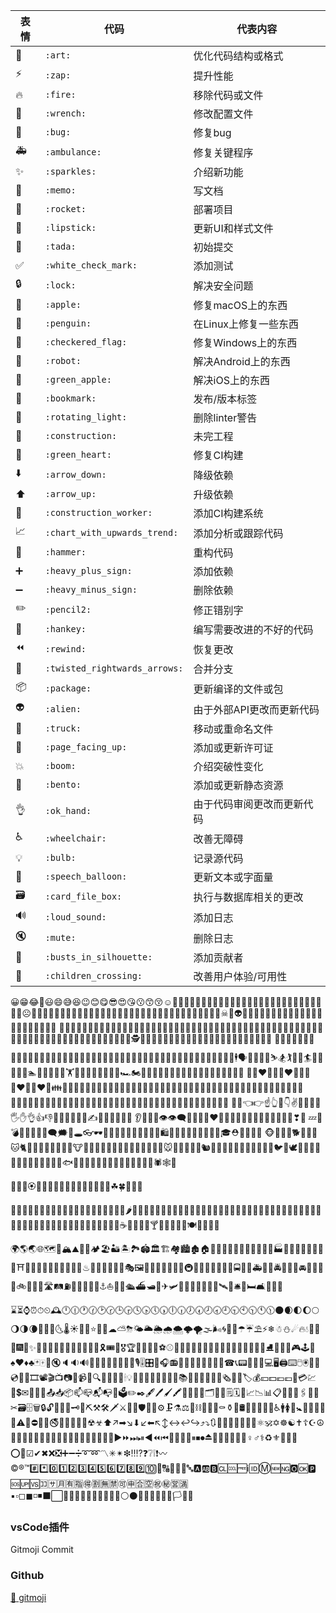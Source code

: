 表情 | 代码 | 代表内容
------- | ------- | -------
🎨 | `:art:` | 优化代码结构或格式
⚡️ | `:zap:` | 提升性能
🔥 | `:fire:` | 移除代码或文件
🔧 | `:wrench:` | 修改配置文件
🐛 | `:bug:` | 修复bug
🚑 | `:ambulance:` | 修复关键程序
✨ | `:sparkles:` | 介绍新功能
📝 | `:memo:` | 写文档
🚀 | `:rocket:` | 部署项目
💄 | `:lipstick:` | 更新UI和样式文件
🎉 | `:tada:` | 初始提交
✅ | `:white_check_mark:` | 添加测试
🔒 | `:lock:` | 解决安全问题
🍎 | `:apple:` | 修复macOS上的东西
🐧 | `:penguin:` | 在Linux上修复一些东西
🏁 | `:checkered_flag:` | 修复Windows上的东西
🤖 | `:robot:` | 解决Android上的东西
🍏 | `:green_apple:` | 解决iOS上的东西
🔖 | `:bookmark:` | 发布/版本标签
🚨 | `:rotating_light:` | 删除linter警告
🚧 | `:construction:` | 未完工程
💚 | `:green_heart:` | 修复CI构建
⬇️ | `:arrow_down:` | 降级依赖
⬆️ | `:arrow_up:` | 升级依赖
👷 | `:construction_worker:` | 添加CI构建系统
📈 | `:chart_with_upwards_trend:` | 添加分析或跟踪代码
🔨 | `:hammer:` | 重构代码
➕ | `:heavy_plus_sign:` | 添加依赖
➖ | `:heavy_minus_sign:` | 删除依赖
✏️ | `:pencil2:` | 修正错别字
💩 | `:hankey:` | 编写需要改进的不好的代码
⏪ | `:rewind:` | 恢复更改
🔀 | `:twisted_rightwards_arrows:` | 合并分支
📦 | `:package:` | 更新编译的文件或包
👽 | `:alien:` | 由于外部API更改而更新代码
🚚 | `:truck:` | 移动或重命名文件
📄 | `:page_facing_up:` | 添加或更新许可证
💥 | `:boom:` | 介绍突破性变化
🍱 | `:bento:` | 添加或更新静态资源
👌 | `:ok_hand:` | 由于代码审阅更改而更新代码
♿️ | `:wheelchair:` | 改善无障碍
💡 | `:bulb:` | 记录源代码
💬 | `:speech_balloon:` | 更新文本或字面量
🗃 | `:card_file_box:` | 执行与数据库相关的更改
🔊 | `:loud_sound:` | 添加日志
🔇 | `:mute:` | 删除日志
👥 | `:busts_in_silhouette:` | 添加贡献者
🚸 | `:children_crossing:` | 改善用户体验/可用性



😀😁😂🤣😃😄😅😆😉😊😋😎😍😘😗😙😚☺🙂🤗🤔😐😑😶🙄😏😣😥😮🤐😯😪😫😴😌😛😜😝🤤😒😓😔😕🙃🤑😲☹🙁😖😞😟😤😢😭😦😧😨😩😬😰😱😳😵😡😠😷🤒🤕🤢🤧😇🤠🤡🤥🤓😈👿👹👺💀☠👻👽👾🤖💩😺😸😹😻😼😽🙀😿😾🙈🙉🙊👶👦👧👨👩👴👵
👨‍⚕️👩‍⚕️👨‍🎓👩‍🎓👨‍🏫👩‍🏫👨‍⚖️👩‍⚖️👨‍🌾👩‍🌾👨‍🍳👩‍🍳👨‍🔧👩‍🔧👨‍🏭👩‍🏭👨‍💼👩‍💼👨‍🔬👩‍🔬👨‍💻👩‍💻👨‍🎤👩‍🎤👨‍🎨👩‍🎨👨‍✈️👩‍✈️👨‍🚀👩‍🚀👨‍🚒👩‍🚒👮👮‍♀️🕵🕵️‍♀️💂💂‍♀️👷👷‍♀️🤴👸👳👳‍♀️👲👱👱‍♀️🤵👰🤰👼🎅🤶
🙍🙍‍♂️🙎🙎‍♂️🙅🙅‍♂️🙆🙆‍♂️💁💁‍♂️🙋🙋‍♂️🙇🙇‍♀️🤦🤦‍♀️🤷🤷‍♂️💆💆‍♂️💇💇‍♂️🚶🚶‍♀️🏃🏃‍♀️💃🕺👯👯‍♂️🛀🛌🕴🗣👤👥🤺🏇⛷🏂🏌🏌️‍♀️🏄🏄‍♀️🚣🚣‍♀️🏊🏊‍♀️⛹⛹️‍♀️🏋🏋️‍♀️🚴🚴‍♀️🚵🚵‍♀️🏎🏍🤸🤸‍♀️🤼🤼‍♂️🤽🤽‍♀️🤾🤾‍♂️🤹🤹‍♀️👫👬👭
💏👨‍❤️‍💋‍👨👩‍❤️‍💋‍👩💑👨‍❤️‍👨👩‍❤️‍👩👪👨‍👩‍👦👨‍👩‍👧👨‍👩‍👧‍👦👨‍👩‍👦‍👦👨‍👩‍👧‍👧👨‍👨‍👦👨‍👨‍👧👨‍👨‍👧‍👦👨‍👨‍👦‍👦👨‍👨‍👧‍👧👩‍👩‍👦👩‍👩‍👧👩‍👩‍👧‍👦👩‍👩‍👦‍👦👩‍👩‍👧‍👧👨‍👦👨‍👦‍👦👨‍👧👨‍👧‍👦👨‍👧‍👧👩‍👦👩‍👦‍👦👩‍👧👩‍👧‍👦👩‍👧‍👧
🤳💪👈👉☝👆🖕👇✌🤞🖖🤘🤙🖐✋👌👍👎✊👊🤛🤜🤚👋✍👏👐🙌🙏🤝💅
👂👃👣👀👁👁️‍🗨️👅👄💋💘❤💓💔💕💖💗💙💚💛💜🖤💝💞💟❣💌
💤💢💣💥💦💨💫💬🗨🗯💭🕳👓🕶👔👕👖👗👘👙👚👛👜👝🛍🎒👞👟👠👡👢👑👒🎩🎓⛑📿💄💍💎
🐵🐒🦍🐶🐕🐩🐺🦊🐱🐈🦁🐯🐅🐆🐴🐎🦄🦌🐮🐂🐃🐄🐷🐖🐗🐽🐏🐑🐐🐪🐫🐘🦏🐭🐁🐀🐹🐰🐇🐿🦇🐻🐨🐼🐾🦃🐔🐓🐣🐤🐥🐦🐧🕊🦅🦆🦉🐸🐊🐢🦎🐍🐲🐉🐳🐋🐬🐟🐠🐡🦈🐙🐚🦀🦐🦑🐌🦋🐛🐜🐝🐞🕷🕸🦂

💐🌸💮🏵🌹🥀🌺🌻🌼🌷🌱🌲🌳🌴🌵🌾🌿☘🍀🍁🍂🍃

🍇🍈🍉🍊🍋🍌🍍🍎🍏🍐🍑🍒🍓🥝🍅🥑🍆🥔🥕🌽🌶🥒🍄🥜🌰🍞🥐🥖🥞🧀🍖🍗🥓🍔🍟🍕🌭🌮🌯🥙🥚🍳🥘🍲🥗🍿🍱🍘🍙🍚🍛🍜🍝🍠🍢🍣🍤🍥🍡🍦🍧🍨🍩🍪🎂🍰🍫🍬🍭🍮🍯🍼🥛☕🍵🍶🍾🍷🍸🍹🍺🍻🥂🥃🍽🍴🥄🔪🏺

🌍🌎🌏🌐🗺🗾🏔⛰🌋🗻🏕🏖🏜🏝🏞🏟🏛🏗🏘🏙🏚🏠🏡🏢🏣🏤🏥🏦🏨🏩🏪🏫🏬🏭🏯🏰💒🗼🗽⛪🕌🕍⛩🕋⛲⛺🌁🌃🌄🌅🌆🌇🌉♨🌌🎠🎡🎢💈🎪🎭🖼🎨🎰🚂🚃🚄🚅🚆🚇🚈🚉🚊🚝🚞🚋🚌🚍🚎🚐🚑🚒🚓🚔🚕🚖🚗🚘🚙🚚🚛🚜🚲🛴🛵🚏🛣🛤⛽🚨🚥🚦🚧🛑⚓⛵🛶🚤🛳⛴🛥🚢✈🛩🛫🛬💺🚁🚟🚠🚡🛰🚀🛎🚪🛏🛋🚽🚿🛁

⌛⏳⌚⏰⏱⏲🕰🕛🕧🕐🕜🕑🕝🕒🕞🕓🕟🕔🕠🕕🕡🕖🕢🕗🕣🕘🕤🕙🕥🕚🕦🌑🌒🌓🌔🌕🌖🌗🌘🌙🌚🌛🌜🌡☀🌝🌞⭐🌟🌠☁⛅⛈🌤🌥🌦🌧🌨🌩🌪🌫🌬🌀🌈🌂☂☔⛱⚡❄☃⛄☄🔥💧🌊🎃🎄🎆🎇✨🎈🎉🎊🎋🎍🎎🎏🎐🎑🎀🎁🎗🎟🎫🎖🏆🏅🥇🥈🥉⚽⚾🏀🏐🏈🏉🎾🎱🎳🏑🏒🏓🏸🥊🥋🥅🎯⛳⛸🎣🎽🎿🎮🕹🎲♠♥♦♣🃏🀄🎴🔇🔈🔉🔊📢📣📯🔔🔕🎼🎵🎶🎙🎚🎛🎤🎧📻🎷🎸🎹🎺🎻🥁📱📲☎📞📟📠🔋🔌💻🖥🖨⌨🖱🖲💽💾💿📀🎥🎞📽🎬📺📷📸📹📼🔍🔎🔬🔭📡🕯💡🔦🏮📔📕📖📗📘📙📚📓📒📃📜📄📰🗞📑🔖🏷💰💴💵💶💷💸💳💹💱💲✉📧📨📩📤📥📦📫📪📬📭📮🗳✏✒🖋🖊🖌🖍📝💼📁📂🗂📅📆🗒🗓📇📈📉📊📋📌📍📎🖇📏📐✂🗃🗄🗑🔒🔓🔏🔐🔑🗝🔨⛏⚒🛠🗡⚔🔫🏹🛡🔧🔩⚙🗜⚗⚖🔗⛓💉💊🚬⚰⚱🗿🛢🔮🛒🏧🚮🚰♿🚹🚺🚻🚼🚾🛂🛃🛄🛅⚠🚸⛔🚫🚳🚭🚯🚱🚷📵🔞☢☣⬆↗➡↘⬇↙⬅↖↕↔↩↪⤴⤵🔃🔄🔙🔚🔛🔜🔝🛐⚛🕉✡☸☯✝☦☪☮🕎🔯♈♉♊♋♌♍♎♏♐♑♒♓⛎🔀🔁🔂▶⏩⏭⏯◀⏪⏮🔼⏫🔽⏬⏸⏹⏺⏏🎦🔅🔆📶📳📴♀♂⚕♻⚜🔱📛🔰⭕✅☑✔✖❌❎➕➖➗➰➿〽✳✴❇‼⁉❓❔❕❗〰©®™#️⃣*️⃣0️⃣1️⃣2️⃣3️⃣4️⃣5️⃣6️⃣7️⃣8️⃣9️⃣🔟💯🔠🔡🔢🔣🔤🅰🆎🅱🆑🆒🆓ℹ🆔Ⓜ🆕🆖🅾🆗🅿🆘🆙🆚🈁🈂🈷🈶🈯🉐🈹🈚🈲🉑🈸🈴🈳㊗㊙🈺🈵▪▫◻◼◽◾⬛⬜🔶🔷🔸🔹🔺🔻💠🔘🔲🔳⚪⚫🔴🔵🏁🚩🎌🏴🏳🏳️‍🌈
### vsCode插件

Gitmoji Commit

### Github

[:art: gitmoji](https://github.com/carloscuesta/gitmoji)